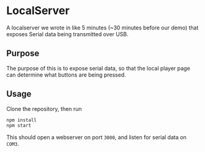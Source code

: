 # LocalServer
A localserver we wrote in like 5 minutes (~30 minutes before our demo) that exposes Serial data being transmitted over USB.

## Purpose
The purpose of this is to expose serial data, so that the local player page can determine what buttons are being pressed.

## Usage
Clone the repository, then run

```bash
npm install
npm start
```

This should open a webserver on port ``3000``, and listen for serial data on ``COM3``.
